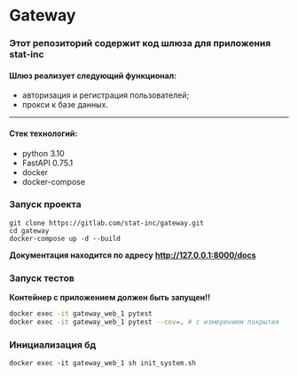 # Gateway

### Этот репозиторий содержит код шлюза для приложения stat-inc

#### Шлюз реализует следующий функционал:

- авторизация и регистрация пользователей;
- прокси к базе данных.

------

#### Стек технологий:

- python 3.10
- FastAPI 0.75.1
- docker
- docker-compose



### Запуск проекта

```
git clone https://gitlab.com/stat-inc/gateway.git
cd gateway
docker-compose up -d --build
```

**Документация находится по адресу**  **http://127.0.0.1:8000/docs** 

### Запуск тестов

**Контейнер с приложением должен быть запущен!!**

```bash
docker exec -it gateway_web_1 pytest
docker exec -it gateway_web_1 pytest --cov=. # c измерением покрытия
```

### Инициализация бд

```
docker exec -it gateway_web_1 sh init_system.sh
```

